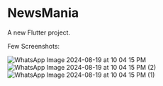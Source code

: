 # NewsMania

A new Flutter project.

Few Screenshots:

![WhatsApp Image 2024-08-19 at 10 04 15 PM](https://github.com/user-attachments/assets/3a89a8da-af58-41b8-85d4-9ce930b7c65d)
![WhatsApp Image 2024-08-19 at 10 04 15 PM (2)](https://github.com/user-attachments/assets/b656c310-f385-4c8a-b600-8d38dd3cb467)
![WhatsApp Image 2024-08-19 at 10 04 15 PM (1)](https://github.com/user-attachments/assets/c97fe16b-aea5-4171-8ed1-a91339801633)
